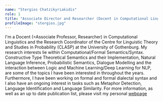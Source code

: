 ```yaml
---
name: "Stergios Chatzikyriakidis"
role: 1 
title: "Associate Director and Researcher (Docent in Computational Linguistics) "
profileImage: "stergios.jpg"
---
```

I'm a Docent (=Associate Professor, Researcher) in Computational Linguistics and the Research Coordinator of the Centre for Linguistic Theory and Studies in Probability (CLASP) at the University of Gothenburg. My research interests lie within Computational/Formal Semantics/Syntax. Constructive Type Theoretical Semantics and their Implementation, Natural Language Inference, Probabilistic Semantics, Dialogue Modelling and the interaction between Logic and Machine Learning/Deep Learning for NLP, are some of the topics I have been interested in throughout the years. Furthermore, I have been working on formal and formal dialectal syntax and I also have an ongoing interest in tasks such as Metaphor Detection, Language Identification and Language Similarity. For more information, as well as an up to date publication list, please visit my personal [webpage](https://www.stergioschatzikyriakidis.com/)
